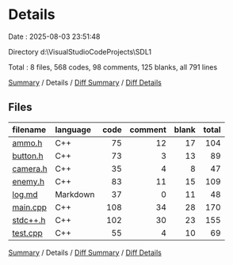 # Details

Date : 2025-08-03 23:51:48

Directory d:\\VisualStudioCodeProjects\\SDL1

Total : 8 files,  568 codes, 98 comments, 125 blanks, all 791 lines

[Summary](results.md) / Details / [Diff Summary](diff.md) / [Diff Details](diff-details.md)

## Files
| filename | language | code | comment | blank | total |
| :--- | :--- | ---: | ---: | ---: | ---: |
| [ammo.h](/ammo.h) | C++ | 75 | 12 | 17 | 104 |
| [button.h](/button.h) | C++ | 73 | 3 | 13 | 89 |
| [camera.h](/camera.h) | C++ | 35 | 4 | 8 | 47 |
| [enemy.h](/enemy.h) | C++ | 83 | 11 | 15 | 109 |
| [log.md](/log.md) | Markdown | 37 | 0 | 11 | 48 |
| [main.cpp](/main.cpp) | C++ | 108 | 34 | 28 | 170 |
| [stdc++.h](/stdc++.h) | C++ | 102 | 30 | 23 | 155 |
| [test.cpp](/test.cpp) | C++ | 55 | 4 | 10 | 69 |

[Summary](results.md) / Details / [Diff Summary](diff.md) / [Diff Details](diff-details.md)